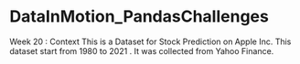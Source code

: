 # DataInMotion_PandasChallenges
Week 20 : Context
This is a Dataset for Stock Prediction on Apple Inc.
This dataset start from 1980 to 2021 . It was collected from Yahoo Finance.
